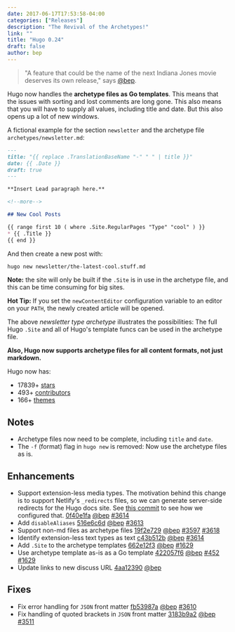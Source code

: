 ```yaml
---
date: 2017-06-17T17:53:58-04:00
categories: ["Releases"]
description: "The Revival of the Archetypes!"
link: ""
title: "Hugo 0.24"
draft: false
author: bep
---
```


> "A feature that could be the name of the next Indiana Jones movie deserves its own release," says [@bep](https://github.com/bep).

Hugo now handles the **archetype files as Go templates**. This means that the issues with sorting and lost comments are long gone. This also means that you will have to supply all values, including title and date. But this also opens up a lot of new windows.

A fictional example for the section `newsletter` and the archetype file `archetypes/newsletter.md`:

```markdown
---
title: "{{ replace .TranslationBaseName "-" " " | title }}"
date: {{ .Date }}
draft: true
---

**Insert Lead paragraph here.**

<!--more-->

## New Cool Posts

{{ range first 10 ( where .Site.RegularPages "Type" "cool" ) }}
* {{ .Title }}
{{ end }}
```

And then create a new post with:

```bash
hugo new newsletter/the-latest-cool.stuff.md
```

**Note:** the site will only be built if the `.Site` is in use in the archetype file, and this can be time consuming for big sites.

**Hot Tip:** If you set the `newContentEditor` configuration variable to an editor on your `PATH`, the newly created article will be opened.

The above _newsletter type archetype_ illustrates the possibilities: The full Hugo `.Site` and all of Hugo&#39;s template funcs can be used in the archetype file.

**Also, Hugo now supports archetype files for all content formats, not just markdown.**

Hugo now has:

* 17839&#43; [stars](https://github.com/gohugoio/hugo/stargazers)
* 493&#43; [contributors](https://github.com/gohugoio/hugo/graphs/contributors)
* 166&#43; [themes](http://themes.gohugo.io/)

## Notes

* Archetype files now need to be complete, including `title` and `date`.
* The `-f` (format) flag in `hugo new` is removed: Now use the archetype files as is.

## Enhancements

* Support extension-less media types. The motivation behind this change is to support Netlify&#39;s `_redirects` files, so we can generate server-side redirects for the Hugo docs site. See [this commit](https://github.com/gohugoio/hugoDocs/commit/c1ab9894e8292e0a74c43bbca2263b1fb3840f9e) to see how we configured that. [0f40e1fa](https://github.com/gohugoio/hugo/commit/0f40e1fadfca2276f65adefa6d7d5d63aef9160a) [@bep](https://github.com/bep) [#3614](https://github.com/gohugoio/hugo/issues/3614) 
* Add `disableAliases` [516e6c6d](https://github.com/gohugoio/hugo/commit/516e6c6dc5733cdaf985317d58eedbc6ec0ef2f7) [@bep](https://github.com/bep) [#3613](https://github.com/gohugoio/hugo/issues/3613) 
* Support non-md files as archetype files [19f2e729](https://github.com/gohugoio/hugo/commit/19f2e729135af700c5d4aa06e7b3540e6d4847fd) [@bep](https://github.com/bep) [#3597](https://github.com/gohugoio/hugo/issues/3597) [#3618](https://github.com/gohugoio/hugo/issues/3618) 
* Identify extension-less text types as text [c43b512b](https://github.com/gohugoio/hugo/commit/c43b512b4700f76ac77f12d632bb030c3a241393) [@bep](https://github.com/bep) [#3614](https://github.com/gohugoio/hugo/issues/3614) 
* Add `.Site` to the archetype templates [662e12f3](https://github.com/gohugoio/hugo/commit/662e12f348a638a6fcc92a416ee7f7c2a7ef8792) [@bep](https://github.com/bep) [#1629](https://github.com/gohugoio/hugo/issues/1629) 
* Use archetype template as-is as a Go template [422057f6](https://github.com/gohugoio/hugo/commit/422057f60709696bbbd1c38c9ead2bf114d47e31) [@bep](https://github.com/bep) [#452](https://github.com/gohugoio/hugo/issues/452) [#1629](https://github.com/gohugoio/hugo/issues/1629) 
* Update links to new discuss URL [4aa12390](https://github.com/gohugoio/hugo/commit/4aa1239070bb9d4324d3582f3e809b702a59d3ac) [@bep](https://github.com/bep) 

## Fixes

* Fix error handling for `JSON` front matter [fb53987a](https://github.com/gohugoio/hugo/commit/fb53987a4ff2acb9da8dec6ec7b11924d37352ce) [@bep](https://github.com/bep) [#3610](https://github.com/gohugoio/hugo/issues/3610) 
* Fix handling of quoted brackets in `JSON` front matter [3183b9a2](https://github.com/gohugoio/hugo/commit/3183b9a29d8adac962fbc73f79b04542f4c4c55d) [@bep](https://github.com/bep) [#3511](https://github.com/gohugoio/hugo/issues/3511) 